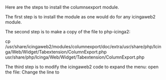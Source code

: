 Here are the steps to install the columnsexport module.

The first step is to install the module as one would do for any icingaweb2 module.

The second step is to make a copy of the file to php-icinga2:

cp /usr/share/icingaweb2/modules/columnexport/doc/extra/usr/share/php/Icinga/Web/Widget/Tabextension/ColumnExport.php usr/share/php/Icinga/Web/Widget/Tabextension/ColumnExport.php 

The third step is to modify the icingaweb2 code to expand the menu:
open the file:
Change the line
to
